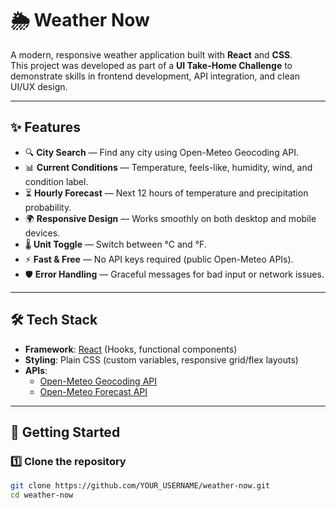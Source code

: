 # 🌦️ Weather Now

A modern, responsive weather application built with **React** and **CSS**.  
This project was developed as part of a **UI Take-Home Challenge** to demonstrate skills in frontend development, API integration, and clean UI/UX design.

---

## ✨ Features

- 🔍 **City Search** — Find any city using Open-Meteo Geocoding API.  
- 📊 **Current Conditions** — Temperature, feels-like, humidity, wind, and condition label.  
- ⏳ **Hourly Forecast** — Next 12 hours of temperature and precipitation probability.  
- 🌍 **Responsive Design** — Works smoothly on both desktop and mobile devices.  
- 🌡️ **Unit Toggle** — Switch between °C and °F.  
- ⚡ **Fast & Free** — No API keys required (public Open-Meteo APIs).  
- 🛡️ **Error Handling** — Graceful messages for bad input or network issues.  

---

## 🛠️ Tech Stack

- **Framework**: [React](https://reactjs.org/) (Hooks, functional components)  
- **Styling**: Plain CSS (custom variables, responsive grid/flex layouts)  
- **APIs**:  
  - [Open-Meteo Geocoding API](https://open-meteo.com/en/docs/geocoding-api)  
  - [Open-Meteo Forecast API](https://open-meteo.com/en/docs)  

---

## 🚀 Getting Started

### 1️⃣ Clone the repository
```bash
git clone https://github.com/YOUR_USERNAME/weather-now.git
cd weather-now
